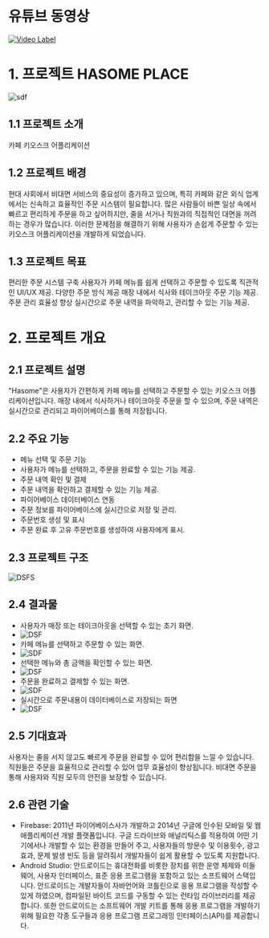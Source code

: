# 유튜브 동영상  
[![Video Label](http://img.youtube.com/vi/VPKe5X3KTs8/0.jpg)](https://youtu.be/VPKe5X3KTs8)
# 1. 프로젝트 HASOME PLACE  
![sdf](./캡처7.JPG)

## 1.1 프로젝트 소개
카페 키오스크 어플리케이션 

## 1.2 프로젝트 배경
현대 사회에서 비대면 서비스의 중요성이 증가하고 있으며, 특히 카페와 같은 외식 업계에서는 신속하고 효율적인 주문 시스템이 필요합니다. 많은 사람들이 바쁜 일상 속에서 빠르고 편리하게 주문을 하고 싶어하지만, 줄을 서거나 직원과의 직접적인 대면을 꺼려하는 경우가 많습니다. 이러한 문제점을 해결하기 위해 사용자가 손쉽게 주문할 수 있는 키오스크 어플리케이션을 개발하게 되었습니다.

## 1.3 프로젝트 목표
편리한 주문 시스템 구축
사용자가 카페 메뉴를 쉽게 선택하고 주문할 수 있도록 직관적인 UI/UX 제공.
다양한 주문 방식 제공
매장 내에서 식사와 테이크아웃 주문 기능 제공.
주문 관리 효율성 향상
실시간으로 주문 내역을 파악하고, 관리할 수 있는 기능 제공.
# 2. 프로젝트 개요
## 2.1 프로젝트 설명
"Hasome"은 사용자가 간편하게 카페 메뉴를 선택하고 주문할 수 있는 키오스크 어플리케이션입니다. 매장 내에서 식사하거나 테이크아웃 주문을 할 수 있으며, 주문 내역은 실시간으로 관리되고 파이어베이스를 통해 저장됩니다.

## 2.2 주요 기능
* 메뉴 선택 및 주문 기능
* 사용자가 메뉴를 선택하고, 주문을 완료할 수 있는 기능 제공.
* 주문 내역 확인 및 결제
* 주문 내역을 확인하고 결제할 수 있는 기능 제공.
* 파이어베이스 데이터베이스 연동
* 주문 정보를 파이어베이스에 실시간으로 저장 및 관리.
* 주문번호 생성 및 표시
* 주문 완료 후 고유 주문번호를 생성하여 사용자에게 표시.
## 2.3 프로젝트 구조  
![DSFS](./캡처6.JPG)


## 2.4 결과물
* 사용자가 매장 또는 테이크아웃을 선택할 수 있는 초기 화면.
* ![DSF](./캡처1.JPG)
* 카페 메뉴를 선택하고 주문할 수 있는 화면.
* ![SDF](./캡처2.JPG)
* 선택한 메뉴와 총 금액을 확인할 수 있는 화면.
* ![DSF](./캡처3.JPG)
* 주문을 완료하고 결제할 수 있는 화면.
* ![SDF](./캡처4.JPG)
* 실시간으로 주문내용이 데이터베이스로 저장되는 화면
* ![DSF](./캡처5.JPG)
## 2.5 기대효과
사용자는 줄을 서지 않고도 빠르게 주문을 완료할 수 있어 편리함을 느낄 수 있습니다.
직원들은 주문을 효율적으로 관리할 수 있어 업무 효율성이 향상됩니다.
비대면 주문을 통해 사용자와 직원 모두의 안전을 보장할 수 있습니다.
## 2.6 관련 기술
* Firebase: 2011년 파이어베이스사가 개발하고 2014년 구글에 인수된 모바일 및 웹 애플리케이션 개발 플랫폼입니다. 구글 드라이브와 애널리틱스를 적용하여 어떤 기기에서나 개발할 수 있는 환경을 만들어 주고, 사용자들의 방문수 및 이용횟수, 광고 효과, 문제 발생 빈도 등을 알려줘서 개발자들이 쉽게 활용할 수 있도록 지원합니다. 
* Android Studio: 안드로이드는 휴대전화를 비롯한 장치를 위한 운영 체제와 미들웨어, 사용자 인터페이스, 표준 응용 프로그램을 포함하고 있는 소프트웨어 스택입니다. 안드로이드는 개발자들이 자바언어와 코틀린으로 응용 프로그램을 작성할 수 있게 하였으며, 컴파일된 바이트 코드를 구동할 수 있는 런타임 라이브러리를 제공합니다. 또한 안드로이드는 소프트웨어 개발 키트를 통해 응용 프로그램을 개발하기 위해 필요한 각종 도구들과 응용 프로그램 프로그래밍 인터페이스(API)를 제공합니다.
